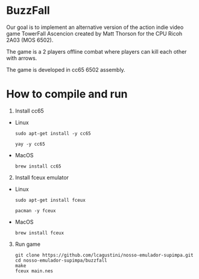 # BuzzFall
Our goal is to implement an alternative version of the action indie video game 
TowerFall Ascencion created by Matt Thorson for the CPU Ricoh 2A03 (MOS 6502).

The game is a 2 players offline combat where players can kill each other with arrows.

The game is developed in cc65 6502 assembly.

# How to compile and run

1) Install cc65
- Linux  
    ```
    sudo apt-get install -y cc65
    ```  
    ```
    yay -y cc65
    ```

- MacOS
    ```
    brew install cc65
    ```
2) Install fceux emulator
- Linux  
    ```
    sudo apt-get install fceux
    ```  
    ```
    pacman -y fceux
    ```
- MacOS
    ```
    brew install fceux
    ```
3) Run game
    ```
    git clone https://github.com/lcagustini/nosso-emulador-supimpa.git
    cd nosso-emulador-supimpa/buzzfall
    make
    fceux main.nes
    ```
